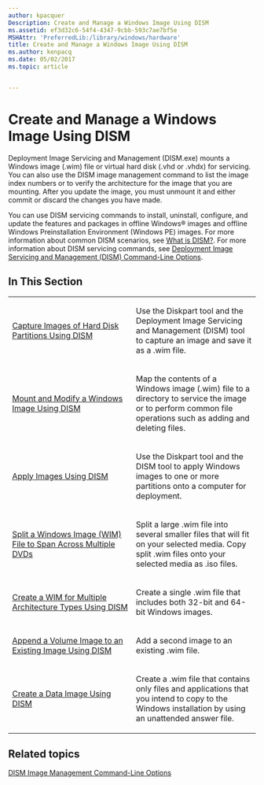 ```yaml
---
author: kpacquer
Description: Create and Manage a Windows Image Using DISM
ms.assetid: ef3d32c6-54f4-4347-9cbb-593c7ae7bf5e
MSHAttr: 'PreferredLib:/library/windows/hardware'
title: Create and Manage a Windows Image Using DISM
ms.author: kenpacq
ms.date: 05/02/2017
ms.topic: article


---
```


# Create and Manage a Windows Image Using DISM


Deployment Image Servicing and Management (DISM.exe) mounts a Windows image (.wim) file or virtual hard disk (.vhd or .vhdx) for servicing. You can also use the DISM image management command to list the image index numbers or to verify the architecture for the image that you are mounting. After you update the image, you must unmount it and either commit or discard the changes you have made.

You can use DISM servicing commands to install, uninstall, configure, and update the features and packages in offline Windows® images and offline Windows Preinstallation Environment (Windows PE) images. For more information about common DISM scenarios, see [What is DISM?](what-is-dism.md). For more information about DISM servicing commands, see [Deployment Image Servicing and Management (DISM) Command-Line Options](deployment-image-servicing-and-management--dism--command-line-options.md).

## <span id="In_This_Section"></span><span id="in_this_section"></span><span id="IN_THIS_SECTION"></span>In This Section


<table>
<colgroup>
<col width="50%" />
<col width="50%" />
</colgroup>
<tbody>
<tr class="odd">
<td align="left"><p><a href="capture-images-of-hard-disk-partitions-using-dism.md" data-raw-source="[Capture Images of Hard Disk Partitions Using DISM](capture-images-of-hard-disk-partitions-using-dism.md)">Capture Images of Hard Disk Partitions Using DISM</a></p></td>
<td align="left"><p>Use the Diskpart tool and the Deployment Image Servicing and Management (DISM) tool to capture an image and save it as a .wim file.</p></td>
</tr>
<tr class="even">
<td align="left"><p><a href="mount-and-modify-a-windows-image-using-dism.md" data-raw-source="[Mount and Modify a Windows Image Using DISM](mount-and-modify-a-windows-image-using-dism.md)">Mount and Modify a Windows Image Using DISM</a></p></td>
<td align="left"><p>Map the contents of a Windows image (.wim) file to a directory to service the image or to perform common file operations such as adding and deleting files.</p></td>
</tr>
<tr class="odd">
<td align="left"><p><a href="apply-images-using-dism.md" data-raw-source="[Apply Images Using DISM](apply-images-using-dism.md)">Apply Images Using DISM</a></p></td>
<td align="left"><p>Use the Diskpart tool and the DISM tool to apply Windows images to one or more partitions onto a computer for deployment.</p></td>
</tr>
<tr class="even">
<td align="left"><p><a href="split-a-windows-image--wim--file-to-span-across-multiple-dvds.md" data-raw-source="[Split a Windows Image (WIM) File to Span Across Multiple DVDs](split-a-windows-image--wim--file-to-span-across-multiple-dvds.md)">Split a Windows Image (WIM) File to Span Across Multiple DVDs</a></p></td>
<td align="left"><p>Split a large .wim file into several smaller files that will fit on your selected media. Copy split .wim files onto your selected media as .iso files.</p></td>
</tr>
<tr class="odd">
<td align="left"><p><a href="create-a-wim-for-multiple-architecture-types-using-dism.md" data-raw-source="[Create a WIM for Multiple Architecture Types Using DISM](create-a-wim-for-multiple-architecture-types-using-dism.md)">Create a WIM for Multiple Architecture Types Using DISM</a></p></td>
<td align="left"><p>Create a single .wim file that includes both 32-bit and 64-bit Windows images.</p></td>
</tr>
<tr class="even">
<td align="left"><p><a href="append-a-volume-image-to-an-existing-image-using-dism--s14.md" data-raw-source="[Append a Volume Image to an Existing Image Using DISM](append-a-volume-image-to-an-existing-image-using-dism--s14.md)">Append a Volume Image to an Existing Image Using DISM</a></p></td>
<td align="left"><p>Add a second image to an existing .wim file.</p></td>
</tr>
<tr class="odd">
<td align="left"><p><a href="create-a-data-image-using-dism.md" data-raw-source="[Create a Data Image Using DISM](create-a-data-image-using-dism.md)">Create a Data Image Using DISM</a></p></td>
<td align="left"><p>Create a .wim file that contains only files and applications that you intend to copy to the Windows installation by using an unattended answer file.</p></td>
</tr>
</tbody>
</table>

 

## <span id="related_topics"></span>Related topics


[DISM Image Management Command-Line Options](dism-image-management-command-line-options-s14.md)

 

 






